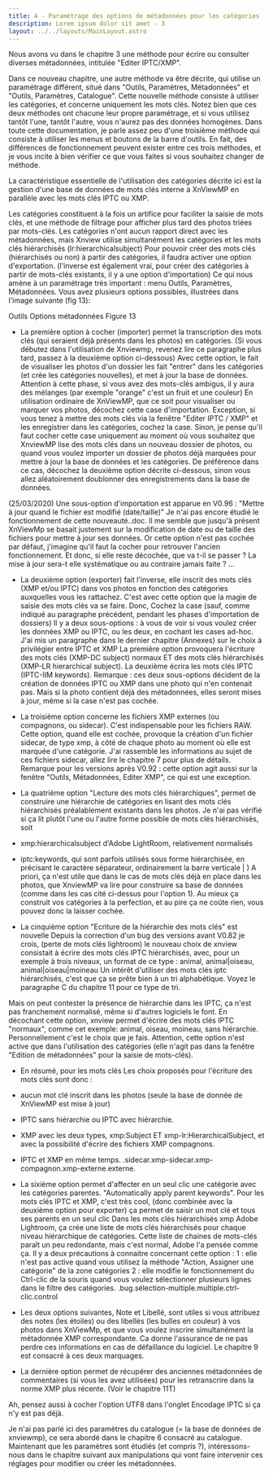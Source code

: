 ```yaml
---
title: 4 - Paramétrage des options de métadonnées pour les catégories
description: Lorem ipsum dolor sit amet - 3
layout: ../../layouts/MainLayout.astro
---
```


Nous avons vu dans le chapitre 3 une méthode pour écrire ou consulter diverses métadonnées, intitulée "Editer IPTC/XMP".

Dans ce nouveau chapitre, une autre méthode va être décrite, qui utilise un paramétrage différent, situé dans "Outils, Paramètres, Métadonnées" et "Outils, Paramètres, Catalogue".
Cette nouvelle méthode consiste à utiliser les catégories, et concerne uniquement les mots clés.
Notez bien que ces deux méthodes ont chacune leur propre paramétrage, et si vous utilisez tantôt l'une, tantôt l'autre, vous n'aurez pas des données homogènes.
Dans toute cette documentation, je parle assez peu d'une troisième méthode qui consiste à utiliser les menus et boutons de la barre d'outils.
En fait, des différences de fonctionnement peuvent exister entre ces trois méthodes, et je vous incite à bien vérifier ce que vous faites si vous souhaitez changer de méthode.

La caractéristique essentielle de l'utilisation des catégories décrite ici est la gestion d'une base de données de mots clés interne à XnViewMP en parallèle avec les mots clés IPTC ou XMP.


Les catégories constituent à la fois un artifice pour faciliter la saisie de mots clés, et une méthode de filtrage pour afficher plus tard des photos triées par mots-clés.
Les catégories n'ont aucun rapport direct avec les métadonnées, mais Xnview utilise simultanément les catégories et les mots clés hiérarchisés (lr:hierarchicalsubject)
Pour pouvoir créer des mots clés (hiérarchisés ou non) à partir des catégories, il faudra activer une option d'exportation.
(l'inverse est également vrai, pour créer des catégories à partir de mots-clés existants, il y a une option d'importation)
Ce qui nous amène à un paramétrage très important : menu Outils, Paramètres, Métadonnées. Vous avez plusieurs options possibles, illustrées dans l'image suivante (fig 13):

Outils Options métadonnées
Figure 13


- La première option à cocher (importer) permet la transcription des mots clés (qui seraient déjà présents dans les photos) en catégories.
(Si vous débutez dans l'utilisation de Xnviewmp, revenez lire ce paragraphe plus tard, passez à la deuxième option ci-dessous)
Avec cette option, le fait de visualiser les photos d'un dossier les fait "entrer" dans les catégories (et crée les catégories nouvelles), et met à jour la base de données.
Attention à cette phase, si vous avez des mots-clés ambigus, il y aura des mélanges (par exemple "orange" c'est un fruit et une couleur)
En utilisation ordinaire de XnViewMP, que ce soit pour visualiser ou marquer vos photos, décochez cette case d'importation.
Exception, si vous tenez à mettre des mots clés via la fenêtre "Editer IPTC / XMP" et les enregistrer dans les catégories, cochez la case.
Sinon, je pense qu'il faut cocher cette case uniquement au moment où vous souhaitez que XnviewMP lise des mots clés dans un nouveau dossier de photos, ou quand vous voulez importer un dossier de photos déjà marquées pour mettre à jour la base de données et les catégories.
De préférence dans ce cas, décochez la deuxième option décrite ci-dessous, sinon vous allez aléatoirement doublonner des enregistrements dans la base de données.

 (25/03/2020) Une sous-option d'importation est apparue en V0.96 : "Mettre à jour quand le fichier est modifié (date/taille)"
 Je n'ai pas encore étudié le fonctionnement de cette nouveauté..doc.
Il me semble que jusqu'à présent XnViewMp se basait justement sur la modification de date ou de taille des fichiers pour mettre à jour ses données.
Or cette option n'est pas cochée par défaut, j'imagine qu'il faut la cocher pour retrouver l'ancien fonctionnement.
Et donc, si elle reste décochée, que va t-il se passer ? La mise à jour sera-t elle systématique ou au contraire jamais faite ? ...


- La deuxième option (exporter) fait l'inverse, elle inscrit des mots clés (XMP et/ou IPTC) dans vos photos en fonction des catégories auxquelles vous les rattachez.
C'est avec cette option que la magie de saisie des mots clés va se faire.
Donc, Cochez la case (sauf, comme indiqué au paragraphe précédent, pendant les phases d'importation de dossiers)
Il y a deux sous-options : à vous de voir si vous voulez créer les données XMP ou IPTC, ou les deux, en cochant les cases ad-hoc.
J'ai mis un paragraphe dans le dernier chapitre (Annexes) sur le choix à privilégier entre IPTC et XMP
La première option provoquera l'écriture des mots clés (XMP-DC subject) normaux ET des mots clés hiérarchisés (XMP-LR hierarchical subject).
La deuxième écrira les mots clés IPTC (IPTC-IIM keywords).
Remarque : ces deux sous-options décident de la création de données IPTC ou XMP dans une photo qui n'en contenait pas.
Mais si la photo contient déjà des métadonnées, elles seront mises à jour, même si la case n'est pas cochée.


- La troisième option concerne les fichiers XMP externes (ou compagnons, ou sidecar). C'est indispensable pour les fichiers RAW.
Cette option, quand elle est cochée, provoque la création d'un fichier sidecar, de type xmp, à côté de chaque photo au moment où elle est marquée d'une catégorie.
J'ai rassemblé les informations au sujet de ces fichiers sidecar, allez lire le chapitre 7 pour plus de détails.
Remarque pour les versions après V0.92 : cette option agit aussi sur la fenêtre "Outils, Métadonnées, Editer XMP", ce qui est une exception.


- La quatrième option "Lecture des mots clés hiérarchiques", permet de construire une hiérarchie de catégories en lisant des mots clés hiérarchisés
préalablement existants dans les photos. Je n'ai pas vérifié si ça lit plutôt l'une ou l'autre forme possible de mots clés hiérarchisés, soit
- xmp:hierarchicalsubject d'Adobe LightRoom, relativement normalisés
- iptc:keywords, qui sont parfois utilisés sous forme hiérarchisée, en précisant le caractère séparateur, ordinairement la barre verticale | )
A priori, ça n'est utile que dans le cas de mots clés déjà en place dans les photos, que XnviewMP va lire pour construire sa base de données (comme dans les cas cité ci-dessus pour l'option 1).
Au mieux ça construit vos catégories à la perfection, et au pire ça ne coûte rien, vous pouvez donc la laisser cochée.


- La cinquième option "Ecriture de la hiérarchie des mots clés" est nouvelle
Depuis la correction d'un bug des versions avant V0.82 je crois, (perte de mots clés lightroom) le nouveau choix de xnview consistait
à écrire des mots clés IPTC hiérarchisés, avec, pour un exemple à trois niveaux, un format de ce type : animal, animal|oiseau, animal|oiseau|moineau
Un intérêt d'utiliser des mots clés iptc hiérarchisés, c'est que ça se prête bien à un tri alphabétique. Voyez le paragraphe C du chapitre 11 pour ce type de tri.

Mais on peut contester la présence de hiérarchie dans les IPTC, ça n'est pas franchement normalisé, même si d'autres logiciels le font.
En décochant cette option, xnview permet d'écrire des mots clés IPTC "normaux", comme cet exemple: animal, oiseau, moineau, sans hiérarchie.
Personnellement c'est le choix que je fais.
Attention, cette option n'est active que dans l'utilisation des catégories (elle n'agit pas dans la fenêtre "Edition de métadonnées" pour la saisie de mots-clés).


- En résumé, pour les mots clés
Les choix proposés pour l'écriture des mots clés sont donc :
- aucun mot clé inscrit dans les photos (seule la base de donnée de XnViewMP est mise à jour)
- IPTC sans hiérarchie ou IPTC avec hiérarchie.
- XMP avec les deux types, xmp:Subject ET xmp-lr:HierarchicalSubject, et avec la possibilité d'écrire des fichiers XMP compagnons.
- IPTC et XMP en même temps.
.sidecar.xmp-sidecar.xmp-compagnon.xmp-externe.externe.


- La sixième option permet d'affecter en un seul clic une catégorie avec les catégories parentes. "Automatically apply parent keywords".
Pour les mots clés IPTC et XMP, c'est très cool, (donc combinée avec la deuxième option pour exporter) ça permet de saisir un mot clé et tous ses parents en un seul clic
Dans les mots clés hiérarchisés xmp Adobe Lightroom, ça crée une liste de mots clés hiérarchisés pour chaque niveau hiérarchique de catégories.
Cette liste de chaines de mots-clés paraît un peu redondante, mais c'est normal, Adobe l'a pensée comme ça.
Il y a deux précautions à connaitre concernant cette option :
1 : elle n'est pas active quand vous utilisez la méthode "Action, Assigner une catégorie" de la zone catégories
2 : elle modifie le fonctionnement du Ctrl-clic de la souris quand vous voulez sélectionner plusieurs lignes dans le filtre des catégories. .bug.sélection-multiple.multiple.ctrl-clic.control


- Les deux options suivantes, Note et Libellé, sont utiles si vous attribuez des notes (les étoiles) ou des libellés (les bulles en couleur) à vos photos dans XnViewMp, et que vous voulez inscrire simultanément la métadonnée XMP correspondante. Ca donne l'assurance de ne pas perdre ces informations en cas de défaillance du logiciel.
Le chapitre 9 est consacré à ces deux marquages.

- La dernière option permet de récupérer des anciennes métadonnées de commentaires (si vous les avez utilisées) pour les retranscrire dans la norme XMP plus récente. (Voir le chapitre 11T)

Ah, pensez aussi à cocher l'option UTF8 dans l'onglet Encodage IPTC si ça n'y est pas déjà.

Je n'ai pas parlé ici des paramètres du catalogue (= la base de données de xnviewmp), ce sera abordé dans le chapitre 6 consacré au catalogue.
Maintenant que les paramètres sont étudiés (et compris ?), intéressons-nous dans le chapitre suivant aux manipulations qui vont faire intervenir ces réglages pour modifier ou créer les métadonnées.
